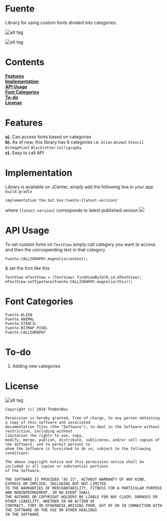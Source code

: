 # Fuente
Library for using custom fonts divided into categories. 

![alt tag](https://user-images.githubusercontent.com/41512314/45253740-155bda00-b38a-11e8-9889-8bf2b3e37509.png)

![alt tag](https://img.shields.io/badge/build-development-green.svg)  

#  Contents 
**[Features](#features)**  
**[Implementation](#implementation)**   
**[API Usage](#api-usage)**  
**[Font Categories](#font-categories)**   
**[To-do](#to-do)**    
**[License](#license)**    


# Features

**a).** Can access fonts based on categories   
**b).** As of now, this library has 6 categories i.e. `Alien` `Animal` `Stencil` `BitmapPixel` `Blackletter` `Calligraphy`  
**c).** Easy to call API


# Implementation 

Library is available on JCenter, simply add the following line in your app `build.gradle` 
```
implementation'the.bot.box:fuente:{latest-version}'
```  
where `{latest-version}` corresponds to latest published version <a href='https://bintray.com/boxbotbarry/maven/fuente/_latestVersion'><img src='https://api.bintray.com/packages/boxbotbarry/maven/fuente/images/download.svg'></a>

# API Usage  
To set custom fonts on `TextView` simply call category you want to access and then the corrospending text in that category 
```
Fuente.CALLIGRAPHY.magnolia(context);
```
& set the font like this  
```
TextView mTextView = (TextView) findViewById(R.id.mTextView);
mTextView.setTypeface(Fuente.CALLIGRAPHY.magnolia(this));
```

# Font Categories  
```Fuente.ALIEN```  
```Fuente.ANIMAL```  
```Fuente.STENCIL```  
```Fuente.BITMAP_PIXEL```  
```Fuente.CALLIGRAPHY```  

# To-do
<ol>
  <li>Adding new categories </li> 
</ol> 

#   License  
![alt tag](https://img.shields.io/github/license/mashape/apistatus.svg)  
```
Copyright (c) 2018 TheBotBox

Permission is hereby granted, free of charge, to any person obtaining a copy of this software and associated 
documentation files (the "Software"), to deal in the Software without restriction, including without
limitation the rights to use, copy, 
modify, merge, publish, distribute, sublicense, and/or sell copies of the Software, and to permit persons to 
whom the Software is furnished to do so, subject to the following conditions:

The above copyright notice and this permission notice shall be included in all copies or substantial portions 
of the Software.

THE SOFTWARE IS PROVIDED "AS IS", WITHOUT WARRANTY OF ANY KIND, EXPRESS OR IMPLIED, INCLUDING BUT NOT LIMITED 
TO THE WARRANTIES OF MERCHANTABILITY, FITNESS FOR A PARTICULAR PURPOSE AND NONINFRINGEMENT. IN NO EVENT SHALL 
THE AUTHORS OR COPYRIGHT HOLDERS BE LIABLE FOR ANY CLAIM, DAMAGES OR OTHER LIABILITY, WHETHER IN AN ACTION OF 
CONTRACT, TORT OR OTHERWISE,ARISING FROM, OUT OF OR IN CONNECTION WITH THE SOFTWARE OR THE USE OR OTHER DEALINGS 
IN THE SOFTWARE.
```


